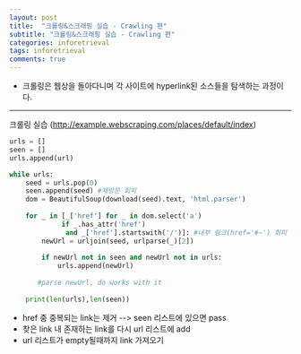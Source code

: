 ```yaml
---
layout: post
title:  "크롤링&스크래핑 실습 - Crawling 편"
subtitle: "크롤링&스크래핑 실습 - Crawling 편"
categories: inforetrieval
tags: inforetrieval
comments: true
---
```


- 크롤링은 웹상을 돌아다니며 각 사이트에 hyperlink된 소스들을 탐색하는 과정이다.

---

크롤링 실습 (http://example.webscraping.com/places/default/index)

~~~python
urls = []
seen = []
urls.append(url)

while urls:
    seed = urls.pop(0)
    seen.append(seed) #재방문 회피
    dom = BeautifulSoup(download(seed).text, 'html.parser')
   
    for _ in [_['href'] for _ in dom.select('a')
             if _.has_attr('href') 
              and _['href'].startswith('/')]: #내부 링크(href='#~') 회피
        newUrl = urljoin(seed, urlparse(_)[2])
        
        if newUrl not in seen and newUrl not in urls:
            urls.append(newUrl)
            
       #parse newUrl, do works with it
    
    print(len(urls),len(seen))
~~~



- href 중 중복되는 link는 제거 --> seen 리스트에 있으면 pass
- 찾은 link 내 존재하는 link를 다시 url 리스트에 add
- url 리스트가 empty될때까지 link 가져오기

